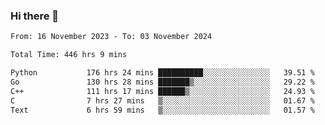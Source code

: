 ### Hi there 👋

<!--
**floyiac/floyiac** is a ✨ _special_ ✨ repository because its `README.md` (this file) appears on your GitHub profile.

Here are some ideas to get you started:

- 🔭 I’m currently working on ...
- 🌱 I’m currently learning ...
- 👯 I’m looking to collaborate on ...
- 🤔 I’m looking for help with ...
- 💬 Ask me about ...
- 📫 How to reach me: ...
- 😄 Pronouns: ...
- ⚡ Fun fact: ...
-->

<!--START_SECTION:waka-->

```txt
From: 16 November 2023 - To: 03 November 2024

Total Time: 446 hrs 9 mins

Python           176 hrs 24 mins ██████████░░░░░░░░░░░░░░░   39.51 %
Go               130 hrs 28 mins ███████▒░░░░░░░░░░░░░░░░░   29.22 %
C++              111 hrs 17 mins ██████▒░░░░░░░░░░░░░░░░░░   24.93 %
C                7 hrs 27 mins   ▒░░░░░░░░░░░░░░░░░░░░░░░░   01.67 %
Text             6 hrs 59 mins   ▒░░░░░░░░░░░░░░░░░░░░░░░░   01.57 %
```

<!--END_SECTION:waka-->
